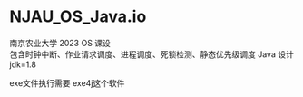 # NJAU_OS_Java.io
南京农业大学 2023 OS 课设  
包含时钟中断、作业请求调度、进程调度、死锁检测、静态优先级调度
Java 设计 jdk=1.8  

exe文件执行需要 exe4j这个软件 
